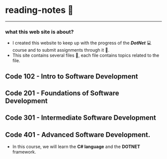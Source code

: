# reading-notes 📖

---

### what this web site is about?

- I created this website to keep up with the progress of the ***DotNet*** 💻 course and to submit assignments through it 📨.
-  This site contains several files 📁, each file contains topics related to the file.

## Code 102 - Intro to Software Development
## Code 201 - Foundations of Software Development
## Code 301 - Intermediate Software Development
## **Code 401 - Advanced Software Development.**

- In this course, we will learn the **C# language** and the **DOTNET** framework.

